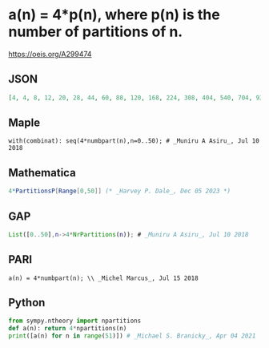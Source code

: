 # a\(n\) \= 4\*p\(n\), where p\(n\) is the number of partitions of n\.
https://oeis.org/A299474
## JSON
```JSON
[4, 4, 8, 12, 20, 28, 44, 60, 88, 120, 168, 224, 308, 404, 540, 704, 924, 1188, 1540, 1960, 2508, 3168, 4008, 5020, 6300, 7832, 9744, 12040, 14872, 18260, 22416, 27368, 33396, 40572, 49240, 59532, 71908, 86548, 104060, 124740, 149352, 178332, 212696, 253044, 300700, 356536, 422232, 499016, 589092, 694100, 816904]
```
## Maple
```Maple
with(combinat): seq(4*numbpart(n),n=0..50); # _Muniru A Asiru_, Jul 10 2018
```
## Mathematica
```Mathematica
4*PartitionsP[Range[0,50]] (* _Harvey P. Dale_, Dec 05 2023 *)
```
## GAP
```GAP
List([0..50],n->4*NrPartitions(n)); # _Muniru A Asiru_, Jul 10 2018
```
## PARI
```PARI
a(n) = 4*numbpart(n); \\ _Michel Marcus_, Jul 15 2018
```
## Python
```Python
from sympy.ntheory import npartitions
def a(n): return 4*npartitions(n)
print([a(n) for n in range(51)]) # _Michael S. Branicky_, Apr 04 2021
```
